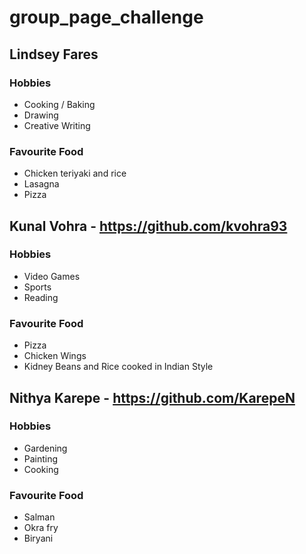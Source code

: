 # group_page_challenge

## Lindsey Fares

### Hobbies
* Cooking / Baking
* Drawing
* Creative Writing

### Favourite Food
* Chicken teriyaki and rice
* Lasagna
* Pizza


## Kunal Vohra - https://github.com/kvohra93

### Hobbies

* Video Games
* Sports
* Reading

### Favourite Food

* Pizza
* Chicken Wings
* Kidney Beans and Rice cooked in Indian Style


## Nithya Karepe - https://github.com/KarepeN

### Hobbies

* Gardening
* Painting
* Cooking

### Favourite Food

* Salman
* Okra fry
* Biryani
